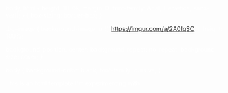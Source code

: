<!DOCTYPE html>
<html>
<head>
<meta name= "viewport" content="width=device-width, initial-scale=1"
<style>
body, html {
height: 100%;
margin: 0;
font-family: Arial, Helvetica, sans-serif;
}
{
 box-sizing: border-box;
}
 
.bg-image {
 background-image: url("https://imgur.com/a/2A0IqSC");
height: 100%;
 
 background-position: center;
 background-repeat: no-repeat;
 background-size: cover;
}
 
<meta name= "viewport" content="width=device-width, initial-scale=1">
 
body {
 background-color: black;
 font-family: cursive;
}
 
</style>
 
</head>
<body text=white>
<div class="bg-image"></div>

<div class="bg">
<p>This is an html template I'm experimenting with</p>
